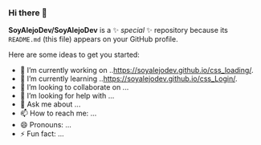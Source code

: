 ### Hi there 👋


**SoyAlejoDev/SoyAlejoDev** is a ✨ _special_ ✨ repository because its `README.md` (this file) appears on your GitHub profile.

Here are some ideas to get you started:

- 🔭 I’m currently working on ..https://soyalejodev.github.io/css_loading/.
- 🌱 I’m currently learning ..https://soyalejodev.github.io/css_Login/.
- 👯 I’m looking to collaborate on ...
- 🤔 I’m looking for help with ...
- 💬 Ask me about ...
- 📫 How to reach me: ...
- 😄 Pronouns: ...
- ⚡ Fun fact: ...

